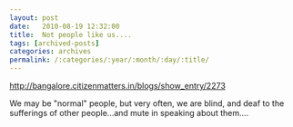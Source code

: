 ```yaml
---
layout: post
date:	2010-08-19 12:32:00
title:  Not people like us....
tags: [archived-posts]
categories: archives
permalink: /:categories/:year/:month/:day/:title/
---
```

http://bangalore.citizenmatters.in/blogs/show_entry/2273

We may be "normal" people, but very often, we are blind, and deaf to the sufferings of other people...and mute in speaking about them....
